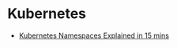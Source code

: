 # Kubernetes

* [Kubernetes Namespaces Explained in 15 mins](https://www.youtube.com/watch?v=K3jNo4z5Jx8&feature=youtu.be)